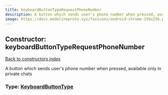 ```yaml
---
title: keyboardButtonTypeRequestPhoneNumber
description: A button which sends user's phone number when pressed, available only in private chats
image: https://docs.madelineproto.xyz/favicons/android-chrome-256x256.png
---
```

## Constructor: keyboardButtonTypeRequestPhoneNumber  
[Back to constructors index](index.md)



A button which sends user's phone number when pressed, available only in private chats




### Type: [KeyboardButtonType](../types/KeyboardButtonType.md)


